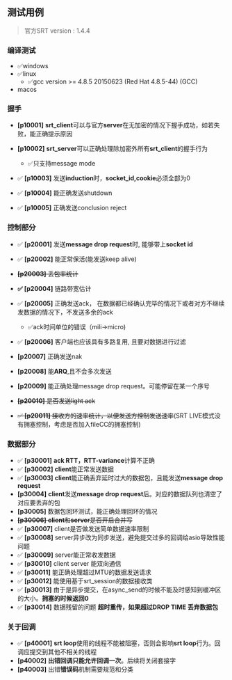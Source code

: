 ## 测试用例 
> 官方SRT version : 1.4.4
### 编译测试

* &#x2705;windows
* &#x2705;linux  
  * &#x2705;gcc version >= 4.8.5 20150623 (Red Hat 4.8.5-44) (GCC) 
* macos

### 握手

* **[p10001]** **srt_client**可以与官方**server**在无加密的情况下握手成功，如若失败，能正确提示原因
* **[p10002]** **srt_server**可以正确处理除加密外所有**srt_client**的握手行为
  * &#x2705;只支持message mode

* &#x2705; **[p10003]** 发送**induction**时，**socket_id,cookie**必须全部为0
* &#x2705; **[p10004]** 能正确发送shutdown
* &#x2705; **[p10005]** 正确发送conclusion reject 

### 控制部分
* &#x2705; **[p20001]** 发送**message drop request**时, 能够带上**socket id** 
* &#x2705; **[p20002]** 能正常保活(能发送keep alive)
* ~~**[p20003]** 丢包率统计~~
* **&#x2705; [p20004]** 链路带宽估计
* &#x2705; **[p20005]** 正确发送ack， 在数据都已经确认完毕的情况下或者对方不继续发数据的情况下，不发送多余的ack
  * &#x2705;ack时间单位的错误（mili->micro)
* &#x2705; **[p20006]** 客户端也应该具有多路复用, 且要对数据进行过滤
* **[p20007]** 正确发送nak
* **[p20008]** 能**ARQ**,且不会多次发送
* **[p20009]** 能正确处理message drop request。可能停留在某一个序号

* ~~**[p20010]** 是否发送light ack~~
* ~~&#x2705; **[p20011]** 接收方的速率统计，以便发送方控制发送速率~~(SRT LIVE模式没有拥塞控制，考虑是否加入fileCC的拥塞控制)


### 数据部分
* &#x2705; **[p30001]** **ack RTT，RTT-variance**计算不正确
* &#x2705; **[p30002]** **client**能正常发送数据
* &#x2705; **[p30003]** **client**能正确丢弃延时过大的数据包，且能发送**message drop request**
* **[p30004]** **client**发送**message drop request**后。对应的数据队列也清空了对应要丢弃的包
* **[p30005]** 数据包回环测试，能正确处理回环的情况
* ~~**[p30006]** **client**和**server**是否开启合并写~~
* &#x2705; **[p30007]** client是否做发送简单数据速率限制
* &#x2705; **[p30008]** server异步改为同步发送，避免提交过多的回调给asio导致性能问题
* &#x2705; **[p30009]** server能正常收发数据
* &#x2705; **[p30010]** client server 能双向通信
* &#x2705; **[p30011]** 能正确处理超过MTU的数据发送请求
* &#x2705; **[p30012]** 能使用基于srt_session的数据接收类
* &#x2705; **[p30013]** 由于是异步提交，在async_send的时候不能及时感知到缓冲区的大小。**拥塞的时候返回0**
* &#x2705; **[p30014]** 数据残留的问题 **超时重传，如果超过DROP TIME 丢弃数据包**

### 关于回调
* &#x2705; **[p40001]** **srt loop**使用的线程不能被阻塞，否则会影响**srt loop**行为。回调应提交到其他不相关的线程
* **[p40002]** **出错回调只能允许回调一次**。后续将关闭套接字
* **[p40003]** 出错**错误码**机制需要规范和分类